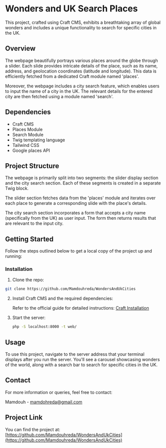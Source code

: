 # Wonders and UK Search Places 

This project, crafted using Craft CMS, exhibits a breathtaking array of global wonders and includes a unique functionality to search for specific cities in the UK.

## Overview

The webpage beautifully portrays various places around the globe through a slider. Each slide provides intricate details of the place, such as its name, address, and geolocation coordinates (latitude and longitude). This data is efficiently fetched from a dedicated Craft module named 'places'.

Moreover, the webpage includes a city search feature, which enables users to input the name of a city in the UK. The relevant details for the entered city are then fetched using a module named 'search'.

## Dependencies

* Craft CMS
* Places Module
* Search Module
* Twig templating language
* Tailwind CSS
* Google places API


## Project Structure

The webpage is primarily split into two segments: the slider display section and the city search section. Each of these segments is created in a separate Twig block.

The slider section fetches data from the 'places' module and iterates over each place to generate a corresponding slide with the place's details. 

The city search section incorporates a form that accepts a city name (specifically from the UK) as user input. The form then returns results that are relevant to the input city.

## Getting Started

Follow the steps outlined below to get a local copy of the project up and running:

### Installation

1. Clone the repo:

```bash
git clone https://github.com/Mamdouhreda/WondersAndUkCities
```

2. Install Craft CMS and the required dependencies:

   Refer to the official guide for detailed instructions: [Craft Installation](https://craftcms.com/docs/3.x/installation.html)

3. Start the server:

   ```bash
   php -S localhost:8000 -t web/
## Usage

To use this project, navigate to the server address that your terminal displays after you run the server. You'll see a carousel showcasing wonders of the world, along with a search bar to search for specific cities in the UK.

## Contact

For more information or queries, feel free to contact:

Mamdouh - mamdohreda@gmail.com

## Project Link

You can find the project at: [https://github.com/Mamdouhreda/WondersAndUkCities](https://github.com/Mamdouhreda/WondersAndUkCities)


